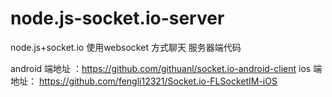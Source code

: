 # node.js-socket.io-server
node.js+socket.io 使用websocket 方式聊天 服务器端代码

android 端地址 ：https://github.com/githuanl/socket.io-android-client
ios 端地址： https://github.com/fengli12321/Socket.io-FLSocketIM-iOS
